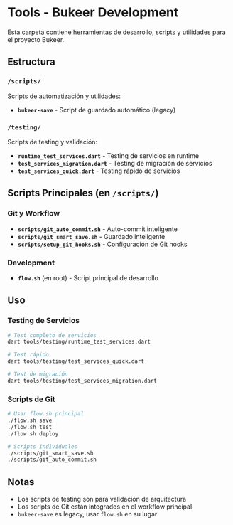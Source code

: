 # Tools - Bukeer Development

Esta carpeta contiene herramientas de desarrollo, scripts y utilidades para el proyecto Bukeer.

## Estructura

### `/scripts/`
Scripts de automatización y utilidades:
- **`bukeer-save`** - Script de guardado automático (legacy)

### `/testing/`
Scripts de testing y validación:
- **`runtime_test_services.dart`** - Testing de servicios en runtime
- **`test_services_migration.dart`** - Testing de migración de servicios
- **`test_services_quick.dart`** - Testing rápido de servicios

## Scripts Principales (en `/scripts/`)

### Git y Workflow
- **`scripts/git_auto_commit.sh`** - Auto-commit inteligente
- **`scripts/git_smart_save.sh`** - Guardado inteligente
- **`scripts/setup_git_hooks.sh`** - Configuración de Git hooks

### Development
- **`flow.sh`** (en root) - Script principal de desarrollo

## Uso

### Testing de Servicios
```bash
# Test completo de servicios
dart tools/testing/runtime_test_services.dart

# Test rápido
dart tools/testing/test_services_quick.dart

# Test de migración
dart tools/testing/test_services_migration.dart
```

### Scripts de Git
```bash
# Usar flow.sh principal
./flow.sh save
./flow.sh test
./flow.sh deploy

# Scripts individuales
./scripts/git_smart_save.sh
./scripts/git_auto_commit.sh
```

## Notas
- Los scripts de testing son para validación de arquitectura
- Los scripts de Git están integrados en el workflow principal
- `bukeer-save` es legacy, usar `flow.sh` en su lugar